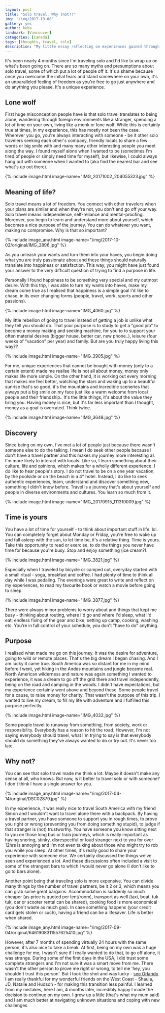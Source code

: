 ```yaml
---
layout: post
title: "Solo travel. Why (not)?"
img: '/img/2017-10-08'
gallery: yes
author: kuba
landmark: [Vancouver]
categories: [Canada]
tags: [thoughts, travel, solo]
description: "My little essay reflecting on experiences gained through 4 months of solo travel. I never really liked the idea of traveling on my own, but I did it and here's what I think about it."
---
```


It's been nearly 4 months since I'm traveling solo and I'd like to wrap up on what's been going on. There are so many myths and presumptions about solo travel, some of which put a lot of people off it. It's a shame because once you overcome the initial fears and stand somewhere on your own, it's an unparalleled feeling of freedom as you're free to go just anywhere and do anything you please. It's a unique experience.

## Lone wolf
First huge misconception people have is that solo travel translates to being alone, wandering through foreign environments like a stranger, spending a lot of time on your own, living like a monk or lone wolf. While this is certainly true at times, in my experience, this has mostly not been the case. Wherever you go, you're always interacting with someone - be it other solo travelers seeking each other's company, friendly locals to share a few words or big smile with and many many other interesting people you meet along the way. I found myself alone when I wanted to be (sometimes I'm tired of people or simply need time for myself), but likewise, I could always hang out with someone when I wanted to (aka find the nearest bar and see what's up out there). 

{% include image.html image-name="IMG_20171002_204055323.jpg" %}

## Meaning of life?
Solo travel means a lot of freedom. You connect with other travelers when your plans are similar and when they're not, you don't and go off your way. Solo travel means independence, self-reliance and mental-proofing. Moreover, you begin to learn and understand more about yourself, which becomes a nice purpose of the journey. You can do whatever you want, making no compromise. Why is that so important? 

{% include image_any.html image-name="/img/2017-10-02/original/IMG_2896.jpg" %}

As you unleash your wants and turn them into your haves, you begin doing what you are truly passionate about and these things should naturally translate into happiness or satisfaction. This way, you might have just found your answer to the very difficult question of trying to find a purpose in life.

Personally I found happiness to be something very special and my outmost desire. With this trip, I was able to turn my wants into haves, make my dream come true as I realised that happiness is a simple goal I'd like to chase, in its ever changing forms (people, travel, work, sports amd other passions).

{% include image.html image-name="IMG_4060.jpg" %}

My little rebellion of going to travel instead of getting a job is unlike what they tell you should do. That your purpose is to study to get a "good job" to become a money making and seeking machine, for you to to support your often material desires (bigger house, better car, new phone..), leisure (four weeks of "vacation" per year) and family. But are you truly happy living this way?? 

{% include image.html image-name="IMG_3905.jpg" %}

For me, unique experiences that cannot be bought with money (only to a certain extent) made me realise life is not all about money, money only makes life more simple. On the other hand, it is working out every morning that makes me feel better, watching the stars and waking up to a beautiful sunrise that's so good, it's the mountains and incredible sceneries that always put a big smile on my face just like a warm welcome from local people and their friendship.. It's the little things, it's about the value they bring you. Having money is nice, but it's far less important than I thought, money as a goal is overrated. Think twice.

{% include image.html image-name="IMG_3648.jpg" %}

## Discovery
Since being on my own, I've met a lot of people just because there wasn't someone else to do the talking. I mean I do seek other people because I don't have a travel partner and this makes my journey more interesting as I'm more likely to interact with locals. Like so, I learn something about their culture, life and opinions, which makes for a wholly different experience. I do like to hear people's story. I do not travel to be on a one year vacation, by the poolside or on the beach in a 4* hotel. Instead, I do like to seek authentic experiences, learn, understand and discover something new, something I didn't know before. Travel is a journey that's about yourself and people in diverse environments and cultures. You learn so much from it.

{% include image.html image-name="IMG_20170915_111310009.jpg" %}

## Time is yours
You have a lot of time for yourself - to think about important stuff in life. lol. You can completely forget about Monday or Friday, you're free to wake up and fall asleep with the sun, to let time be, it's a relative thing. Time is yours. Take this opportunity to read or exercise, to do the things you never have time for because you're busy. Stop and enjoy something (ice cream?).

{% include image.html image-name="IMG_3821.jpg" %}

Especially when I traveled by bicycle or camped out, everyday started with a small ritual - yoga, breakfast and coffee. I had plenty of time to think all day while I was pedaling. The evenings were great to write and reflect on my experiences, to read my favourite book or watch a movie before going to sleep. 

{% include image.html image-name="IMG_3877.jpg" %}

There were always minor problems to worry about and things that kept me busy - thinking about routing, where I'd go and where I'd sleep, what I'd eat; endless fixing of the gear and bike; setting up camp, cooking, washing etc. You're in full control of your schedule, you don't "have to do" anything.

## Purpose
I realised what made me go on this journey. It was the desire for adventure, going to wild or remote places. That's the big dream I began chasing. And I am lucky it came true. South America was so distant for me in my mind before I went, yet hiking in the Andes mountains  and jungle became real. North American wilderness and nature was again something I wanted to experience, it was a dream to go off the grid there and travel independently, being on the road and camping in the woods. I didn't have expectations, but my experience certainly went above and beyond these. Some people travel for a cause, to raise money for charity. That wasn't the purpose of this trip. I wanted to live my dream, to fill my life with adventure and I fulfilled this purpose perfectly. 

{% include image.html image-name="IMG_4032.jpg" %}

Some people travel to runaway from something, from society, work or responsibility. Everybody has a reason to hit the road. However, I'm not saying everybody should travel, what I'm trying to say is that everybody should do something they've always wanted to do or try out. It's never too late.

## Why not?
You can see that solo travel made me think a lot. Maybe it doesn't make any sense at all, who knows. But now, is it better to travel solo or with someone? I don't think I have a single answer for you. 

{% include image_any.html image-name="/img/2017-04-14/original/DSC02879.jpg" %}

In my experience, it was really nice to travel South America with my friend Simon and I wouldn't want to travel alone there with a backpack. By having a travel partner, you have someone to support you in rough times, to prove you right or wrong (preventing you from doing something stupid), to judge if that stranger is (not) trustworthy. You have someone you know sitting next to you on those long bus or train journeys, which is really important as having snoring, stinky, disrespectful or loud stranger next to you for over 12hrs is annoying and I'm not even talking about those who might try to rob you while you sleep. At other times, it's really good to share your experience with someone else. We certainly discussed the things we've seen and experienced a lot. And these discussions often included a visit to some of the strangest bars to which I would never go alone (I don't like to go to bars alone). 

Another point being that traveling solo is more expensive. You can divide many things by the number of travel partners, be it 2 or 3, which means you can grab some great bargains. Accommodation is suddenly so much cheaper (as price is quoted per tent/room), transport as well (taxi, boat, tuk tuk, car or scooter rental can be shared), cooking food is more economical (you don't waste as much gas). In case something happens (your credit card gets stolen or such), having a friend can be a lifesaver. Life is better when shared.

{% include image_any.html image-name="/img/2017-09-04/original/6461908311557625410.jpg" %}

However, after 7 months of spending virtually 24 hours with the same person, it's also nice to take a break. At first, being on my own was a huge challenge for me, I wasn't sure if I really wanted to do that, to go off alone, it was strange. During some of the first days in the USA, I did trust some complete strangers and I'm not sure it was a smart move from me. There wasn't the other person to prove me right or wrong, to tell me 'hey, you shouldn't trust this person'.  But I took the shot and was lucky - [see Orlando](http://yearinabackpack.com/journal/not-the-best-idea). I am really thankful for my wonderful friends on the West Coast - Shaula, JD, Natalie and Hudson - for making this transition less painful. I learned from my mistakes, here I am, 4 months later, incredibly happy I made the decision to continue on my own. I grew up a little (that's what my mum said) and I am much better at navigating unknown situations and coping with new challenges. 
